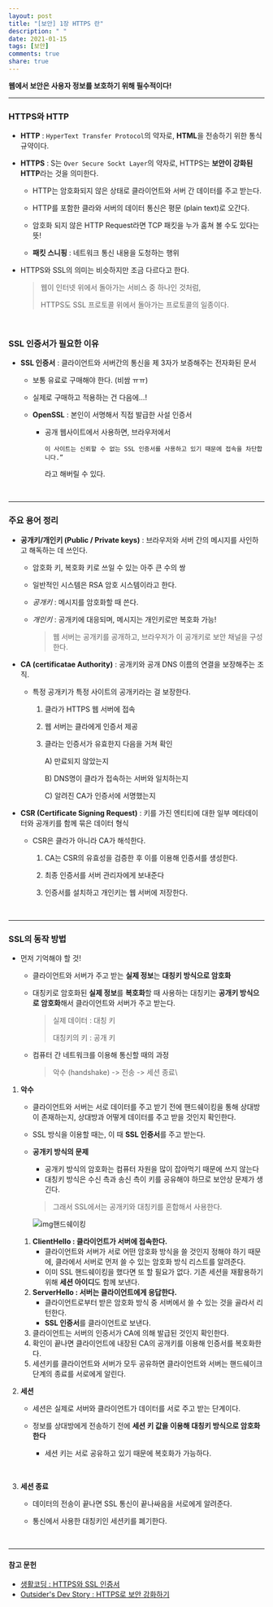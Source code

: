 ```yaml
---
layout: post
title: "[보안] 1장 HTTPS 란"
description: " "
date: 2021-01-15
tags: [보안]
comments: true
share: true
---
```



**웹에서 보안은 사용자 정보를 보호하기 위해 필수적이다!**

___

### HTTPS와 HTTP

- **HTTP** : ```HyperText Transfer Protocol```의 약자로, **HTML**을 전송하기 위한 통식 규약이다.

- **HTTPS** : S는 ```Over Secure Sockt Layer```의 약자로, HTTPS는 **보안이 강화된 HTTP**라는 것을 의미한다.

  - HTTP는 암호화되지 않은 상태로 클라이언트와 서버 간 데이터를 주고 받는다.

  - HTTP를 포함한 클라와 서버의 데이터 통신은 평문 (plain text)로 오간다.
  - 암호화 되지 않은 HTTP Request라면 TCP 패킷을 누가 훔쳐 볼 수도 있다는 뜻!
  - **패킷 스니핑** : 네트워크 통신 내용을 도청하는 행위

- HTTPS와 SSL의 의미는 비슷하지만 조금 다르다고 한다.

  > 웹이 인터넷 위에서 돌아가는 서비스 중 하나인 것처럼,
  >
  > HTTPS도 SSL 프로토콜 위에서 돌아가는 프로토콜의 일종이다.

  ​

### SSL 인증서가 필요한 이유

- **SSL 인증서** : 클라이언트와 서버간의 통신을 제 3자가 보증해주는 전자화된 문서

  - 보통 유료로 구매해야 한다. (비쌈 ㅠㅠ)

  - 실제로 구매하고 적용하는 건 다음에...!

  - **OpenSSL** : 본인이 서명해서 직접 발급한 사설 인증서

    - 공개 웹사이트에서 사용하면, 브라우저에서

      ```이 사이트는 신뢰할 수 없는 SSL 인증서를 사용하고 있기 때문에 접속을 차단합니다.”```

      라고 해버릴 수 있다. 

    ​


---

### 주요 용어 정리

- **공개키/개인키 (Public / Private keys)** : 브라우저와 서버 간의 메시지를 사인하고 해독하는 데 쓰인다.

  - 암호화 키, 복호화 키로 쓰일 수 있는 아주 큰 수의 쌍

  - 일반적인 시스템은 RSA 암호 시스템이라고 한다.

  - *공개키* : 메시지를 암호화할 때 쓴다.

  - *개인키* : 공개키에 대응되며, 메시지는 개인키로만 복호화 가능!

    > 웹 서버는 공개키를 공개하고, 브라우저가 이 공개키로 보안 채널을 구성한다.

- **CA (certificatae Authority)** : 공개키와 공개 DNS 이름의 연결을 보장해주는 조직.

  - 특정 공개키가 특정 사이트의 공개키라는 걸 보장한다.

    1. 클라가 HTTPS 웹 서버에 접속

    2. 웹 서버는 클라에게 인증서 제공

    3. 클라는 인증서가 유효한지 다음을 거쳐 확인

       A) 만료되지 않았는지

       B) DNS명이 클라가 접속하는 서버와 일치하는지

       C) 알려진 CA가 인증서에 서명했는지

- **CSR (Certificate Signing Request)** : 키를 가진 엔티티에 대한 일부 메타데이터와 공개키를 함께 묶은 데이터 형식

  - CSR은 클라가 아니라 CA가 해석한다.
    1. CA는 CSR의 유효성을 검증한 후 이를 이용해 인증서를 생성한다.

    2. 최종 인증서를 서버 관리자에게 보내준다

    3. 인증서를 설치하고 개인키는 웹 서버에 저장한다.

       ​

---

### SSL의 동작 방법

- 먼저 기억해야 할 것!

  - 클라이언트와 서버가 주고 받는 **실제 정보**는 **대칭키 방식으로 암호화**

  - 대칭키로 암호화된 **실제 정보**를 **복호화**할 때 사용하는 대칭키는 **공개키 방식으로 암호화**해서 클라이언트와 서버가 주고 받는다.

    >  실제 데이터 : 대칭 키
    >
    > 대칭키의 키 : 공개 키

  - 컴퓨터 간 네트워크를 이용해 통신할 때의 과정

    > 악수 (handshake) -> 전송 -> 세션 종료\

1. **악수**

   - 클라이언트와 서버는 서로 데이터를 주고 받기 전에 핸드쉐이킹을 통해 상대방이 존재하는지, 상대방과 어떻게 데이터를 주고 받을 것인지 확인한다.

   - SSL 방식을 이용할 때는, 이 때 **SSL 인증서**를 주고 받는다.

   - **공개키 방식의 문제**

     - 공개키 방식의 암호화는 컴퓨터 자원을 많이 잡아먹기 때문에 쓰지 않는다
     - 대칭키 방식은 수신 측과 송신 측이 키를 공유해야 하므로 보안상 문제가 생긴다.

     > 그래서 SSL에서는 공개키와 대칭키를 혼합해서 사용한다.

     ![![img](https://blogfiles.pstatic.net/MjAxODA4MTRfMTAg/MDAxNTM0MjMxNDM4MDMw.e3wpSu9XeNAp8aTHaKLgMF6LBdT9V-KE6ksTEyds1uAg.1Dady7dqXB8dekLWvKUcyhzTQ7O_N68VdmgnjNlHdoog.JPEG.3457soso/68747470733a2f2f737065616b6572642e73332e616d617a6f6e6177732e636f6d2f70726573656e746174696f6e732f38613036623334646633343834663132383939386535633539313733653262342f736c6964655f31352e6a7067.jpeg)핸드쉐이킹](https://blogfiles.pstatic.net/MjAxODA4MTRfMTAg/MDAxNTM0MjMxNDM4MDMw.e3wpSu9XeNAp8aTHaKLgMF6LBdT9V-KE6ksTEyds1uAg.1Dady7dqXB8dekLWvKUcyhzTQ7O_N68VdmgnjNlHdoog.JPEG.3457soso/68747470733a2f2f737065616b6572642e73332e616d617a6f6e6177732e636f6d2f70726573656e746174696f6e732f38613036623334646633343834663132383939386535633539313733653262342f736c6964655f31352e6a7067.jpeg)

   1. **ClientHello : 클라이언트가 서버에 접속한다.**
      - 클라이언트와 서버가 서로 어떤 암호화 방식을 쓸 것인지 정해야 하기 때문에, 클라에서 서버로 먼저 쓸 수 있는 암호화 방식 리스트를 알려준다.
      - 이미 SSL 핸드쉐이킹을 했다면 또 할 필요가 없다. 기존 세션을 재활용하기 위해 **세션 아이디**도 함께 보낸다.
   2. **ServerHello : 서버는 클라이언트에게 응답한다.**
      - 클라이언트로부터 받은 암호화 방식 중 서버에서 쓸 수 있는 것을 골라서 리턴한다.
      - **SSL 인증서**를 클라이언트로 보낸다.
   3. 클라이언트는 서버의 인증서가 CA에 의해 발급된 것인지 확인한다.
   4. 확인이 끝나면 클라이언트에 내장된 CA의 공개키를 이용해 인증서를 복호화한다.
   5. 세션키를 클라이언트와 서버가 모두 공유하면 클라이언트와 서버는 핸드쉐이크 단계의 종료를 서로에게 알린다.

2. **세션**

   - 세션은 실제로 서버와 클라이언트가 데이터를 서로 주고 받는 단계이다.

   - 정보를 상대방에게 전송하기 전에 **세션 키 값을 이용해 대칭키 방식으로 암호화한다**

     - 세션 키는 서로 공유하고 있기 때문에 복호화가 가능하다.

       ​

3. **세션 종료**

   - 데이터의 전송이 끝나면 SSL 통신이 끝나싸음을 서로에게 알려준다.

   - 통신에서 사용한 대칭키인 세션키를 폐기한다.

     ​

___

#### 참고 문헌

- [생활코딩 : HTTPS와 SSL 인증서](https://opentutorials.org/course/228/4894)
- [Outsider's Dev Story : HTTPS로 보안 강화하기](https://blog.outsider.ne.kr/1149)
